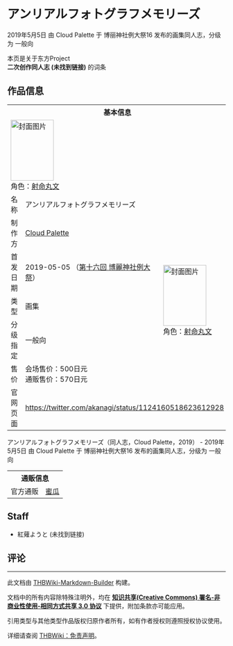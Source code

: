 # アンリアルフォトグラフメモリーズ

<!-- source html: G:\repos\THBWiki-Markdown-Builder\THBWikiMarkdown\Temp\main\9\9a\ns0%3A%E3%82%A2%E3%83%B3%E3%83%AA%E3%82%A2%E3%83%AB%E3%83%95%E3%82%A9%E3%83%88%E3%82%B0%E3%83%A9%E3%83%95%E3%83%A1%E3%83%A2%E3%83%AA%E3%83%BC%E3%82%BA.html -->

2019年5月5日 由 Cloud Palette 于 博丽神社例大祭16 发布的画集同人志，分级为 一般向

本页是关于东方Project  
 **二次创作同人志 (未找到链接)** 的词条
## 作品信息

<table><tbody><tr><th colspan="3">基本信息</th></tr><tr><td class="cover-artwork-mobile" colspan="2"><a href="./文件-アンリアルフォトグラフメモリーズ封面.jpg.md" class="image" title="封面图片"><img alt="封面图片" src="https://upload.thwiki.cc/thumb/f/fd/%E3%82%A2%E3%83%B3%E3%83%AA%E3%82%A2%E3%83%AB%E3%83%95%E3%82%A9%E3%83%88%E3%82%B0%E3%83%A9%E3%83%95%E3%83%A1%E3%83%A2%E3%83%AA%E3%83%BC%E3%82%BA%E5%B0%81%E9%9D%A2.jpg/99px-%E3%82%A2%E3%83%B3%E3%83%AA%E3%82%A2%E3%83%AB%E3%83%95%E3%82%A9%E3%83%88%E3%82%B0%E3%83%A9%E3%83%95%E3%83%A1%E3%83%A2%E3%83%AA%E3%83%BC%E3%82%BA%E5%B0%81%E9%9D%A2.jpg" decoding="async" loading="lazy" width="99" height="140" srcset="https://upload.thwiki.cc/thumb/f/fd/%E3%82%A2%E3%83%B3%E3%83%AA%E3%82%A2%E3%83%AB%E3%83%95%E3%82%A9%E3%83%88%E3%82%B0%E3%83%A9%E3%83%95%E3%83%A1%E3%83%A2%E3%83%AA%E3%83%BC%E3%82%BA%E5%B0%81%E9%9D%A2.jpg/149px-%E3%82%A2%E3%83%B3%E3%83%AA%E3%82%A2%E3%83%AB%E3%83%95%E3%82%A9%E3%83%88%E3%82%B0%E3%83%A9%E3%83%95%E3%83%A1%E3%83%A2%E3%83%AA%E3%83%BC%E3%82%BA%E5%B0%81%E9%9D%A2.jpg 1.5x, https://upload.thwiki.cc/thumb/f/fd/%E3%82%A2%E3%83%B3%E3%83%AA%E3%82%A2%E3%83%AB%E3%83%95%E3%82%A9%E3%83%88%E3%82%B0%E3%83%A9%E3%83%95%E3%83%A1%E3%83%A2%E3%83%AA%E3%83%BC%E3%82%BA%E5%B0%81%E9%9D%A2.jpg/198px-%E3%82%A2%E3%83%B3%E3%83%AA%E3%82%A2%E3%83%AB%E3%83%95%E3%82%A9%E3%83%88%E3%82%B0%E3%83%A9%E3%83%95%E3%83%A1%E3%83%A2%E3%83%AA%E3%83%BC%E3%82%BA%E5%B0%81%E9%9D%A2.jpg 2x" data-file-width="1204" data-file-height="1700"></a><div class="cover-char">角色：<a href="./射命丸文.md" title="射命丸文">射命丸文</a></div></td>
</tr><tr><td class="label">名称</td><td colspan="2"> アンリアルフォトグラフメモリーズ </td></tr><tr><td class="label">制作方</td><td><a href="./Cloud_Palette.md" title="Cloud Palette">Cloud Palette</a></td><td class="cover-artwork" rowspan="5" style="min-width:140px;"><a href="./文件-アンリアルフォトグラフメモリーズ封面.jpg.md" class="image" title="封面图片"><img alt="封面图片" src="https://upload.thwiki.cc/thumb/f/fd/%E3%82%A2%E3%83%B3%E3%83%AA%E3%82%A2%E3%83%AB%E3%83%95%E3%82%A9%E3%83%88%E3%82%B0%E3%83%A9%E3%83%95%E3%83%A1%E3%83%A2%E3%83%AA%E3%83%BC%E3%82%BA%E5%B0%81%E9%9D%A2.jpg/99px-%E3%82%A2%E3%83%B3%E3%83%AA%E3%82%A2%E3%83%AB%E3%83%95%E3%82%A9%E3%83%88%E3%82%B0%E3%83%A9%E3%83%95%E3%83%A1%E3%83%A2%E3%83%AA%E3%83%BC%E3%82%BA%E5%B0%81%E9%9D%A2.jpg" decoding="async" loading="lazy" width="99" height="140" srcset="https://upload.thwiki.cc/thumb/f/fd/%E3%82%A2%E3%83%B3%E3%83%AA%E3%82%A2%E3%83%AB%E3%83%95%E3%82%A9%E3%83%88%E3%82%B0%E3%83%A9%E3%83%95%E3%83%A1%E3%83%A2%E3%83%AA%E3%83%BC%E3%82%BA%E5%B0%81%E9%9D%A2.jpg/149px-%E3%82%A2%E3%83%B3%E3%83%AA%E3%82%A2%E3%83%AB%E3%83%95%E3%82%A9%E3%83%88%E3%82%B0%E3%83%A9%E3%83%95%E3%83%A1%E3%83%A2%E3%83%AA%E3%83%BC%E3%82%BA%E5%B0%81%E9%9D%A2.jpg 1.5x, https://upload.thwiki.cc/thumb/f/fd/%E3%82%A2%E3%83%B3%E3%83%AA%E3%82%A2%E3%83%AB%E3%83%95%E3%82%A9%E3%83%88%E3%82%B0%E3%83%A9%E3%83%95%E3%83%A1%E3%83%A2%E3%83%AA%E3%83%BC%E3%82%BA%E5%B0%81%E9%9D%A2.jpg/198px-%E3%82%A2%E3%83%B3%E3%83%AA%E3%82%A2%E3%83%AB%E3%83%95%E3%82%A9%E3%83%88%E3%82%B0%E3%83%A9%E3%83%95%E3%83%A1%E3%83%A2%E3%83%AA%E3%83%BC%E3%82%BA%E5%B0%81%E9%9D%A2.jpg 2x" data-file-width="1204" data-file-height="1700"></a><div class="cover-char">角色：<a href="./射命丸文.md" title="射命丸文">射命丸文</a></div></td>
</tr><tr><td class="label">首发日期</td><td>2019-05-05&#160;（<a href="/展会作品列表?e=%E5%8D%9A%E4%B8%BD%E7%A5%9E%E7%A4%BE%E4%BE%8B%E5%A4%A7%E7%A5%AD%2316">第十六回 博麗神社例大祭</a>）</td></tr><tr><td class="label">类型</td><td>画集</td></tr><tr><td class="label">分级指定</td><td>一般向</td></tr><tr><td class="label">售价</td><td>会场售价：500日元<br>通贩售价：570日元</td></tr>
<tr><td class="label">官网页面</td><td colspan="2"><a rel="nofollow" class="external free" href="https://twitter.com/akanagi/status/1124160518623612928">https://twitter.com/akanagi/status/1124160518623612928</a></td></tr></tbody></table>

アンリアルフォトグラフメモリーズ（同人志，Cloud Palette，2019） - 2019年5月5日 由 Cloud Palette 于 博丽神社例大祭16 发布的画集同人志，分级为 一般向

<table><tbody><tr><th colspan="3">通贩信息</th></tr><tr><td class="label">官方通贩</td><td colspan="2"><a rel="nofollow" class="external text" href="https://www.melonbooks.co.jp/detail/detail.php?product_id=508682">蜜瓜</a></td></tr></tbody></table>


## Staff
- 紅薙ようと (未找到链接)

## 评论




---

此文档由 [THBWiki-Markdown-Builder](https://github.com/Delsin-Yu/THBWiki-Markdown-Builder) 构建。

文档中的所有内容除特殊注明外，均在 [**知识共享(Creative Commons) 署名-非商业性使用-相同方式共享 3.0 协议**](https://creativecommons.org/licenses/by-sa/3.0/deed.zh-hans) 下提供，附加条款亦可能应用。

引用类型与其他类型作品版权归原作者所有，如有作者授权则遵照授权协议使用。

详细请查阅 [THBWiki：免责声明](https://thbwiki.cc/THBWiki:%E5%85%8D%E8%B4%A3%E5%A3%B0%E6%98%8E)。

